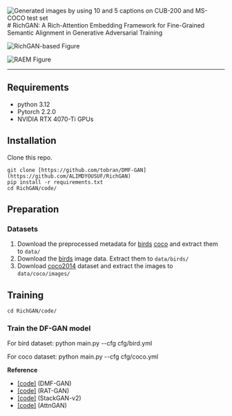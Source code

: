 ![Generated images by using 10 and 5 captions on CUB-200 and MS-COCO test set](https://github.com/user-attachments/assets/70e41c9f-d2ca-4cb3-9d9a-472ac0b1da54)# RichGAN: A Rich-Attention Embedding Framework for Fine-Grained Semantic Alignment in Generative Adversarial Training

![RichGAN-based Figure](https://github.com/user-attachments/assets/ddb20595-19ba-4e71-9b58-0fa1b6cb68e5)

![RAEM Figure](https://github.com/user-attachments/assets/5524b81b-c955-42c8-b6e6-fc8f8bfd7dab)



---

## Requirements
- python 3.12
- Pytorch 2.2.0
- NVIDIA RTX 4070-Ti GPUs 
## Installation

Clone this repo.
```
git clone [https://github.com/tobran/DMF-GAN](https://github.com/ALIMDYOUSUF/RichGAN)
pip install -r requirements.txt
cd RichGAN/code/
```

## Preparation
### Datasets
1. Download the preprocessed metadata for [birds](https://drive.google.com/file/d/1I6ybkR7L64K8hZOraEZDuHh0cCJw5OUj/view?usp=sharing) [coco](https://drive.google.com/file/d/15Fw-gErCEArOFykW3YTnLKpRcPgI_3AB/view?usp=sharing) and extract them to `data/`
2. Download the [birds](http://www.vision.caltech.edu/visipedia/CUB-200-2011.html) image data. Extract them to `data/birds/`
3. Download [coco2014](http://cocodataset.org/#download) dataset and extract the images to `data/coco/images/`


## Training
  ```
  cd RichGAN/code/
  ```
### Train the DF-GAN model
For bird dataset: python main.py --cfg cfg/bird.yml

For coco dataset: python main.py --cfg cfg/coco.yml



**Reference**
-  [[code]](https://github.com/xueqinxiang/DMF-GAN) (DMF-GAN)
-  [[code]](https://github.com/senmaoy/RAT-GAN) (RAT-GAN)
-  [[code]](https://github.com/hanzhanggit/StackGAN-v2) (StackGAN-v2)
-  [[code]](https://github.com/taoxugit/AttnGAN) (AttnGAN)




